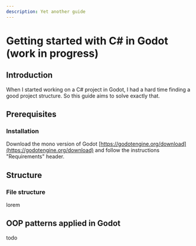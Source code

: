 ```yaml
---
description: Yet another guide
---
```


# Getting started with C\# in Godot \(work in progress\)

## Introduction

When I started working on a C\# project in Godot, I had a hard time finding a good project structure. So this guide aims to solve exactly that.

## Prerequisites

### Installation

Download the mono version of Godot [https://godotengine.org/download](https://godotengine.org/download) and follow the instructions "Requirements" header.

## Structure

### File structure

lorem

## OOP patterns applied in Godot

todo

